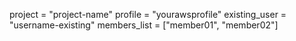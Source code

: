 project = "project-name"
profile = "yourawsprofile"
existing_user = "username-existing"
members_list = ["member01", "member02"]